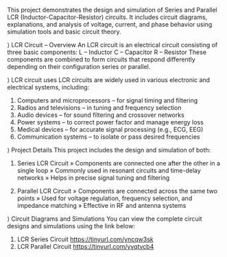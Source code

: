 This project demonstrates the design and simulation of Series and Parallel LCR (Inductor-Capacitor-Resistor) circuits. It includes circuit diagrams, explanations, and analysis of voltage, current, and phase behavior using simulation tools and basic circuit theory.

⟩ LCR Circuit – Overview
An LCR circuit is an electrical circuit consisting of three basic components:
L – Inductor
C – Capacitor
R – Resistor 
These components are combined to form circuits that respond differently depending on their configuration series or parallel.

⟩ LCR circuit uses 
LCR circuits are widely used in various electronic and electrical systems, including:
1. Computers and microprocessors – for signal timing and filtering
2. Radios and televisions – in tuning and frequency selection
3. Audio devices – for sound filtering and crossover networks
4. Power systems – to correct power factor and manage energy loss
5. Medical devices – for accurate signal processing (e.g., ECG, EEG)
6. Communication systems – to isolate or pass desired frequencies

⟩ Project Details
This project includes the design and simulation of both:

1. Series LCR Circuit
» Components are connected one after the other in a single loop
» Commonly used in resonant circuits and time-delay networks
» Helps in precise signal tuning and filtering

2. Parallel LCR Circuit
» Components are connected across the same two points
» Used for voltage regulation, frequency selection, and impedance matching
» Effective in RF and antenna systems

⟩ Circuit Diagrams and Simulations
You can view the complete circuit designs and simulations using the link below:
1. LCR Series Circuit
   https://tinyurl.com/yncqw3sk 
2. LCR Parallel Circuit
   https://tinyurl.com/yvqtvcb4 

   




